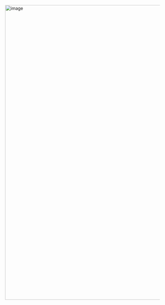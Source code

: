 <img width="960" alt="image" src="https://github.com/brittoruth/Portifolio/assets/123418514/a881c299-1fa1-4031-b571-bd0545f75069">

